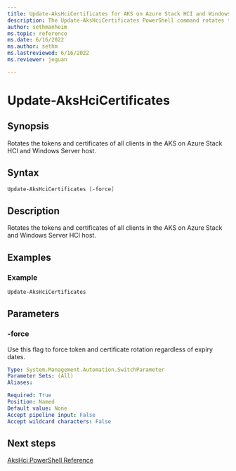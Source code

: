 ```yaml
---
title: Update-AksHciCertificates for AKS on Azure Stack HCI and Windows Server
description: The Update-AksHciCertificates PowerShell command rotates tokens and certificates of all clients in the management cluster.
author: sethmanheim
ms.topic: reference
ms.date: 6/16/2022
ms.author: sethm 
ms.lastreviewed: 6/16/2022
ms.reviewer: jeguan

---
```


# Update-AksHciCertificates

## Synopsis

Rotates the tokens and certificates of all clients in the AKS on Azure Stack HCI and Windows Server host.

## Syntax

```powershell
Update-AksHciCertificates [-force]
```

## Description

Rotates the tokens and certificates of all clients in the AKS on Azure Stack and Windows Server HCI host.

## Examples

### Example

```PowerShell
Update-AksHciCertificates
```

## Parameters

### -force

Use this flag to force token and certificate rotation regardless of expiry dates.

```yaml
Type: System.Management.Automation.SwitchParameter
Parameter Sets: (All)
Aliases:

Required: True
Position: Named
Default value: None
Accept pipeline input: False
Accept wildcard characters: False
```

## Next steps

[AksHci PowerShell Reference](index.md)
